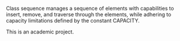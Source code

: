 Class sequence manages a sequence of elements with capabilities to insert, remove, and traverse through the elements, while adhering to capacity limitations defined by the constant CAPACITY.

This is an academic project.
